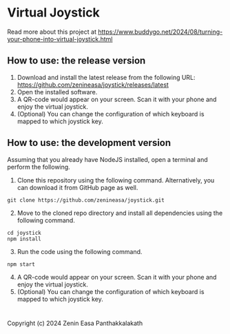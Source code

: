 # Virtual Joystick

Read more about this project at https://www.buddygo.net/2024/08/turning-your-phone-into-virtual-joystick.html

## How to use: the release version

1. Download and install the latest release from the following URL: https://github.com/zenineasa/joystick/releases/latest
2. Open the installed software.
3. A QR-code would appear on your screen. Scan it with your phone and enjoy the virtual joystick.
4. (Optional) You can change the configuration of which keyboard is mapped to which joystick key.

## How to use: the development version

Assuming that you already have NodeJS installed, open a terminal and perform the following.

1. Clone this repository using the following command. Alternatively, you can download it from GitHub page as well.
```
git clone https://github.com/zenineasa/joystick.git
```
2. Move to the cloned repo directory and install all dependencies using the following command.
```
cd joystick
npm install
```
3. Run the code using the following command.
```
npm start
```
4. A QR-code would appear on your screen. Scan it with your phone and enjoy the virtual joystick.
5. (Optional) You can change the configuration of which keyboard is mapped to which joystick key.

#

Copyright (c) 2024 Zenin Easa Panthakkalakath
